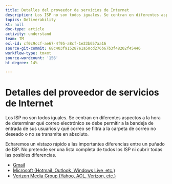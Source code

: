 ```yaml
---
title: Detalles del proveedor de servicios de Internet
description: Los ISP no son todos iguales. Se centran en diferentes aspectos a la hora de determinar qué correo electrónico se debe permitir a la bandeja de entrada de sus usuarios y qué correo se filtra a la carpeta de correo no deseado o no se transmite en absoluto. Echaremos un vistazo rápido a las importantes diferencias entre un puñado de ISP. No pretende ser una lista completa de todos los ISP ni cubrir todas las posibles diferencias.
topics: Deliverability
kt: null
doc-type: article
activity: understand
team: TM
exl-id: cf0c9ccf-ae67-4f95-a8cf-1e23b657aa16
source-git-commit: 68c403f915287e1a50cd276b67b3f48202f45446
workflow-type: tm+mt
source-wordcount: '156'
ht-degree: 14%

---
```


# Detalles del proveedor de servicios de Internet

Los ISP no son todos iguales. Se centran en diferentes aspectos a la hora de determinar qué correo electrónico se debe permitir a la bandeja de entrada de sus usuarios y qué correo se filtra a la carpeta de correo no deseado o no se transmite en absoluto.

Echaremos un vistazo rápido a las importantes diferencias entre un puñado de ISP. No pretende ser una lista completa de todos los ISP ni cubrir todas las posibles diferencias.

* [Gmail](./gmail.md)
* [Microsoft (Hotmail, Outlook, Windows Live, etc.)](./microsoft.md)
* [Verizon Media Group (Yahoo, AOL, Verizon, etc.)](./verizon-media-group.md)
